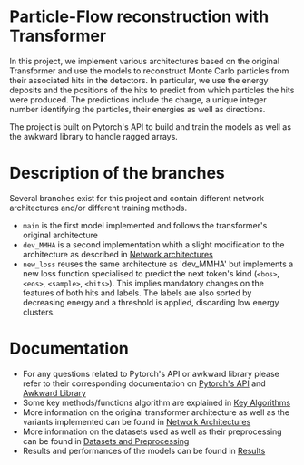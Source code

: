 # Particle-Flow reconstruction with Transformer 
In this project, we implement various architectures based on the original Transformer and use the models to reconstruct Monte Carlo particles from their associated hits in the detectors. In particular, we use the energy deposits and the positions of the hits to predict from which particles the hits were produced. The predictions include the charge, a unique integer number identifying the particles, their energies as well as directions. 

The project is built on Pytorch's API to build and train the models as well as the awkward library to handle ragged arrays. 

# Description of the branches
Several branches exist for this project and contain different network architectures and/or different training methods. 
- `main`  is the first model implemented and follows the transformer's original architecture
- `dev_MMHA` is a second implementation whith a slight modification to the architecture as described in [Network architectures](docs/NetworkArchitectures.md)
- `new_loss` reuses the same architecture as 'dev_MMHA' but implements a new loss function specialised to predict the next token's kind (`<bos>`, `<eos>`, `<sample>`, `<hits>`). This implies mandatory changes on the features of both hits and labels. The labels are also sorted by decreasing energy and a threshold is applied, discarding low energy clusters. 

# Documentation
- For any questions related to Pytorch's API or awkward library please refer to their corresponding documentation on [Pytorch's API](https://pytorch.org) and [Awkward Library](https://awkward-array.org/doc/main/)
- Some key methods/functions algorithm are explained in [Key Algorithms](docs/KeyAlgorithms.md)
- More information on the original transformer architecture as well as the variants implemented can be found in [Network Architectures](docs/NetworkArchitectures.md)
- More information on the datasets used as well as their preprocessing can be found in [Datasets and Preprocessing](docs/DatasetsPreprocessing.md)
- Results and performances of the models can be found in [Results](docs/Results.md)



